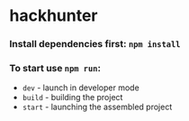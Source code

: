 # hackhunter

### Install dependencies first: `npm install`

### To start use `npm run`:
- `dev` - launch in developer mode
- `build` - building the project
- `start` - launching the assembled project
